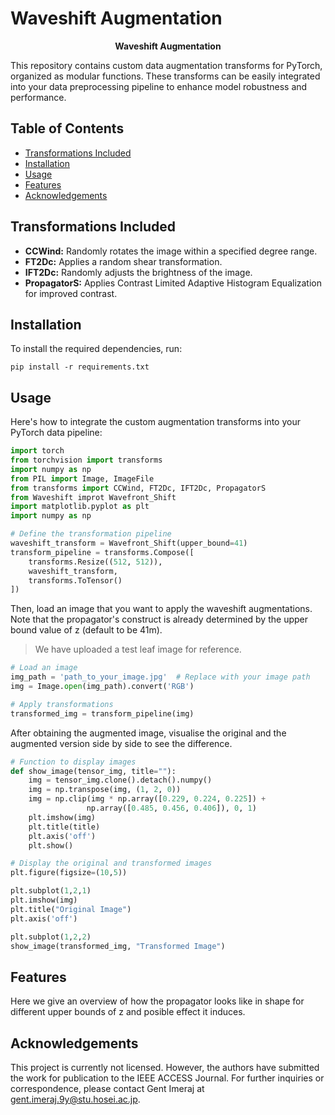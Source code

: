 # Waveshift Augmentation
<p align="center"><strong>Waveshift Augmentation</strong></p>


This repository contains custom data augmentation transforms for PyTorch, organized as modular functions. These transforms can be easily integrated into your data preprocessing pipeline to enhance model robustness and performance.

## Table of Contents
- [Transformations Included](#transformations)
- [Installation](#installation)
- [Usage](#usage)
- [Features](#features)
- [Acknowledgements](#acknowledgements)

## Transformations Included

- **CCWind:** Randomly rotates the image within a specified degree range.
- **FT2Dc:** Applies a random shear transformation.
- **IFT2Dc:** Randomly adjusts the brightness of the image.
- **PropagatorS:** Applies Contrast Limited Adaptive Histogram Equalization for improved contrast.

## Installation

To install the required dependencies, run:

`pip install -r requirements.txt`

## Usage
Here's how to integrate the custom augmentation transforms into your PyTorch data pipeline:

```python
import torch
from torchvision import transforms
import numpy as np
from PIL import Image, ImageFile
from transforms import CCWind, FT2Dc, IFT2Dc, PropagatorS
from Waveshift improt Wavefront_Shift
import matplotlib.pyplot as plt
import numpy as np

# Define the transformation pipeline
waveshift_transform = Wavefront_Shift(upper_bound=41)
transform_pipeline = transforms.Compose([
    transforms.Resize((512, 512)),
    waveshift_transform,
    transforms.ToTensor()
])
```

Then, load an image that you want to apply the waveshift augmentations. Note that the propagator's construct is already determined by the upper bound value of z (default to be 41m).
> We have uploaded a test leaf image for reference.

```python
# Load an image
img_path = 'path_to_your_image.jpg'  # Replace with your image path
img = Image.open(img_path).convert('RGB')

# Apply transformations
transformed_img = transform_pipeline(img)
```
After obtaining the augmented image, visualise the original and the augmented version side by side to see the difference.
```python
# Function to display images
def show_image(tensor_img, title=""):
    img = tensor_img.clone().detach().numpy()
    img = np.transpose(img, (1, 2, 0))
    img = np.clip(img * np.array([0.229, 0.224, 0.225]) + 
                 np.array([0.485, 0.456, 0.406]), 0, 1)
    plt.imshow(img)
    plt.title(title)
    plt.axis('off')
    plt.show()

# Display the original and transformed images
plt.figure(figsize=(10,5))

plt.subplot(1,2,1)
plt.imshow(img)
plt.title("Original Image")
plt.axis('off')

plt.subplot(1,2,2)
show_image(transformed_img, "Transformed Image")
```

## Features
Here we give an overview of how the propagator looks like in shape for different upper bounds of z and posible effect it induces.


## Acknowledgements
This project is currently not licensed. However, the authors have submitted the work for publication to the IEEE ACCESS Journal. For further inquiries or correspondence, please contact Gent Imeraj at gent.imeraj.9y@stu.hosei.ac.jp.
